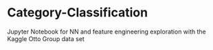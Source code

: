 # Category-Classification
Jupyter Notebook for NN and feature engineering exploration with the Kaggle Otto Group data set

